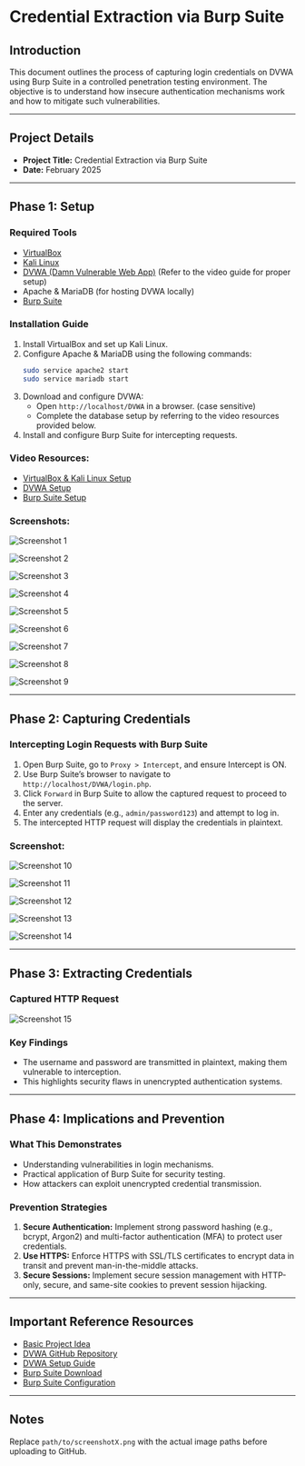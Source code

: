 # Credential Extraction via Burp Suite

## Introduction
This document outlines the process of capturing login credentials on DVWA using Burp Suite in a controlled penetration testing environment. The objective is to understand how insecure authentication mechanisms work and how to mitigate such vulnerabilities.

---

## Project Details
- **Project Title:** Credential Extraction via Burp Suite
- **Date:** February 2025

---

## Phase 1: Setup

### Required Tools
- [VirtualBox](https://www.virtualbox.org/)
- [Kali Linux](https://www.kali.org/get-kali/#kali-platforms)
- [DVWA (Damn Vulnerable Web App)](https://github.com/digininja/DVWA) (Refer to the video guide for proper setup)
- Apache & MariaDB (for hosting DVWA locally)
- [Burp Suite](https://portswigger.net/burp/documentation/desktop/getting-started/download-and-install)

### Installation Guide
1. Install VirtualBox and set up Kali Linux.
2. Configure Apache & MariaDB using the following commands:
   ```sh
   sudo service apache2 start    
   sudo service mariadb start  
   ```
3. Download and configure DVWA:
   - Open `http://localhost/DVWA` in a browser. (case sensitive)
   - Complete the database setup by referring to the video resources provided below.
4. Install and configure Burp Suite for intercepting requests.

### Video Resources:
- [VirtualBox & Kali Linux Setup](https://www.youtube.com/watch?v=wCEPusruqQM)
- [DVWA Setup](https://www.youtube.com/watch?v=WkyDxNJkgQ4)
- [Burp Suite Setup](https://www.youtube.com/watch?v=ZWKqxQF6aow&t=21s)

### Screenshots:
![Screenshot 1](Images/1.png)

![Screenshot 2](Images/2.png)

![Screenshot 3](Images/3.png)

![Screenshot 4](Images/4.png)

![Screenshot 5](Images/5.png)

![Screenshot 6](Images/6.png)

![Screenshot 7](Images/7.png)

![Screenshot 8](Images/8.png)

![Screenshot 9](Images/9.png)

---

## Phase 2: Capturing Credentials

### Intercepting Login Requests with Burp Suite
1. Open Burp Suite, go to `Proxy > Intercept`, and ensure Intercept is ON.
2. Use Burp Suite’s browser to navigate to `http://localhost/DVWA/login.php`.
3. Click `Forward` in Burp Suite to allow the captured request to proceed to the server.
4. Enter any credentials (e.g., `admin/password123`) and attempt to log in.
5. The intercepted HTTP request will display the credentials in plaintext.

### Screenshot:
![Screenshot 10](Images/10.png)

![Screenshot 11](Images/11.png)

![Screenshot 12](Images/12.png)

![Screenshot 13](Images/13.png)

![Screenshot 14](Images/14.png)

---

## Phase 3: Extracting Credentials

### Captured HTTP Request
![Screenshot 15](Images/15.png)

### Key Findings
- The username and password are transmitted in plaintext, making them vulnerable to interception.
- This highlights security flaws in unencrypted authentication systems.

---

## Phase 4: Implications and Prevention

### What This Demonstrates
- Understanding vulnerabilities in login mechanisms.
- Practical application of Burp Suite for security testing.
- How attackers can exploit unencrypted credential transmission.

### Prevention Strategies
1. **Secure Authentication:** Implement strong password hashing (e.g., bcrypt, Argon2) and multi-factor authentication (MFA) to protect user credentials.
2. **Use HTTPS:** Enforce HTTPS with SSL/TLS certificates to encrypt data in transit and prevent man-in-the-middle attacks.
3. **Secure Sessions:** Implement secure session management with HTTP-only, secure, and same-site cookies to prevent session hijacking.

---

## Important Reference Resources
- [Basic Project Idea](https://www.instagram.com/reel/DGBWj5LtEOs/?igsh=NHV3bmc0Zm5ybzFi)
- [DVWA GitHub Repository](https://github.com/digininja/DVWA)
- [DVWA Setup Guide](https://www.youtube.com/watch?v=WkyDxNJkgQ4)
- [Burp Suite Download](https://portswigger.net/burp/documentation/desktop/getting-started/download-and-install)
- [Burp Suite Configuration](https://www.youtube.com/watch?v=ZWKqxQF6aow&t=21s)

---

## Notes
Replace `path/to/screenshotX.png` with the actual image paths before uploading to GitHub.

